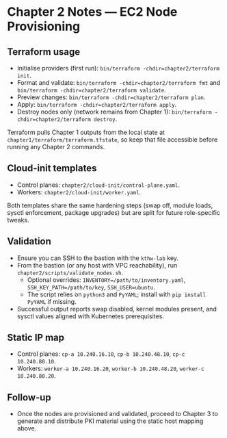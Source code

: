 # Chapter 2 Notes — EC2 Node Provisioning

## Terraform usage
- Initialise providers (first run): `bin/terraform -chdir=chapter2/terraform init`.
- Format and validate: `bin/terraform -chdir=chapter2/terraform fmt` and `bin/terraform -chdir=chapter2/terraform validate`.
- Preview changes: `bin/terraform -chdir=chapter2/terraform plan`.
- Apply: `bin/terraform -chdir=chapter2/terraform apply`.
- Destroy nodes only (network remains from Chapter 1): `bin/terraform -chdir=chapter2/terraform destroy`.

Terraform pulls Chapter 1 outputs from the local state at `chapter1/terraform/terraform.tfstate`, so keep that file accessible before running any Chapter 2 commands.

## Cloud-init templates
- Control planes: `chapter2/cloud-init/control-plane.yaml`.
- Workers: `chapter2/cloud-init/worker.yaml`.

Both templates share the same hardening steps (swap off, module loads, sysctl enforcement, package upgrades) but are split for future role-specific tweaks.

## Validation
- Ensure you can SSH to the bastion with the `kthw-lab` key.
- From the bastion (or any host with VPC reachability), run `chapter2/scripts/validate_nodes.sh`.
  - Optional overrides: `INVENTORY=/path/to/inventory.yaml`, `SSH_KEY_PATH=/path/to/key`, `SSH_USER=ubuntu`.
  - The script relies on `python3` and `PyYAML`; install with `pip install PyYAML` if missing.
- Successful output reports swap disabled, kernel modules present, and sysctl values aligned with Kubernetes prerequisites.

## Static IP map
- Control planes: `cp-a 10.240.16.10`, `cp-b 10.240.48.10`, `cp-c 10.240.80.10`.
- Workers: `worker-a 10.240.16.20`, `worker-b 10.240.48.20`, `worker-c 10.240.80.20`.

## Follow-up
- Once the nodes are provisioned and validated, proceed to Chapter 3 to generate and distribute PKI material using the static host mapping above.
